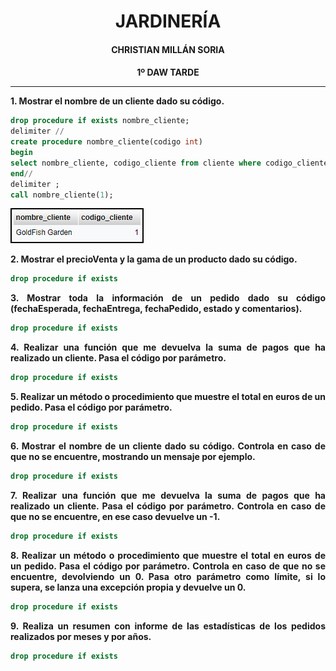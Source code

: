 <style>
  h1, h2, h3, h4, h5, h6{
    text-align: center;
    font-weight: bold;
    border: none;
    margin-bottom: 0px;
  }

  p{
    text-align: justify;
  }

  img{
    border: 2px solid black;
  }
</style>

<h1>JARDINERÍA</h1>

<h4>CHRISTIAN MILLÁN SORIA</h4>

<h4>1º DAW TARDE</h4>

<hr>

<p><b>1. Mostrar el nombre de un cliente dado su código.</b></p>

```sql
drop procedure if exists nombre_cliente;
delimiter //
create procedure nombre_cliente(codigo int)
begin
select nombre_cliente, codigo_cliente from cliente where codigo_cliente=codigo;
end//
delimiter ;
call nombre_cliente(1);
```

<img src="img/1.png">

<p><b>2. Mostrar el precioVenta y la gama de un producto dado su código.</b></p>

```sql
drop procedure if exists 
```

<p><b>3. Mostrar toda la información de un pedido dado su código (fechaEsperada, fechaEntrega, fechaPedido, estado y comentarios).</b></p>

```sql
drop procedure if exists 
```

<p><b>4. Realizar una función que me devuelva la suma de pagos que ha realizado un cliente. Pasa el código por parámetro.</b></p>

```sql
drop procedure if exists 
```

<p><b>5. Realizar un método o procedimiento que muestre el total en euros de un pedido. Pasa el código por parámetro.</b></p>

```sql
drop procedure if exists 
```

<p><b>6. Mostrar el nombre de un cliente dado su código. Controla en caso de que no se encuentre, mostrando un mensaje por ejemplo.</b></p>

```sql
drop procedure if exists 
```

<p><b>7. Realizar una función que me devuelva la suma de pagos que ha realizado un cliente. Pasa el código por parámetro. Controla en caso de que no se encuentre, en ese caso devuelve un -1.</b></p>

```sql
drop procedure if exists 
```

<p><b>8. Realizar un método o procedimiento que muestre el total en euros de un pedido. Pasa el código por parámetro. Controla en caso de que no se encuentre, devolviendo un 0. Pasa otro parámetro como límite, si lo supera, se lanza una excepción propia y devuelve un 0.</b></p>

```sql
drop procedure if exists 
```

<p><b>9. Realiza un resumen con informe de las estadísticas de los pedidos realizados por meses y por años.</b></p>

```sql
drop procedure if exists 
```